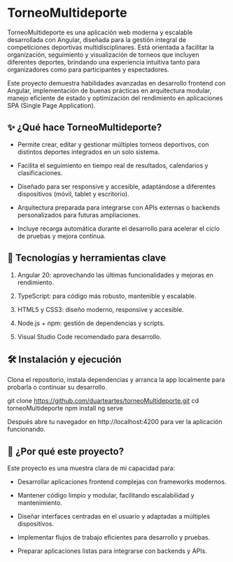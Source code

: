 # TorneoMultideporte

TorneoMultideporte es una aplicación web moderna y escalable desarrollada con Angular, diseñada para la gestión integral de competiciones deportivas multidisciplinares. Está orientada a facilitar la organización, seguimiento y visualización de torneos que incluyen diferentes deportes, brindando una experiencia intuitiva tanto para organizadores como para participantes y espectadores.

Este proyecto demuestra habilidades avanzadas en desarrollo frontend con Angular, implementación de buenas prácticas en arquitectura modular, manejo eficiente de estado y optimización del rendimiento en aplicaciones SPA (Single Page Application).


## ✨ ¿Qué hace TorneoMultideporte?

- Permite crear, editar y gestionar múltiples torneos deportivos, con distintos deportes integrados en un solo sistema.

- Facilita el seguimiento en tiempo real de resultados, calendarios y clasificaciones.

- Diseñado para ser responsive y accesible, adaptándose a diferentes dispositivos (móvil, tablet y escritorio).

- Arquitectura preparada para integrarse con APIs externas o backends personalizados para futuras ampliaciones.

- Incluye recarga automática durante el desarrollo para acelerar el ciclo de pruebas y mejora continua.
  

## 🚀 Tecnologías y herramientas clave

1. Angular 20: aprovechando las últimas funcionalidades y mejoras en rendimiento.

2. TypeScript: para código más robusto, mantenible y escalable.

3. HTML5 y CSS3: diseño moderno, responsive y accesible.

4. Node.js + npm: gestión de dependencias y scripts.

5. Visual Studio Code recomendado para desarrollo.


## 🛠 Instalación y ejecución

Clona el repositorio, instala dependencias y arranca la app localmente para probarla o continuar su desarrollo.

git clone https://github.com/duarteartes/torneoMultideporte.git
cd torneoMultideporte
npm install
ng serve

Después abre tu navegador en http://localhost:4200 para ver la aplicación funcionando.


## 🎯 ¿Por qué este proyecto?

Este proyecto es una muestra clara de mi capacidad para:

- Desarrollar aplicaciones frontend complejas con frameworks modernos.

- Mantener código limpio y modular, facilitando escalabilidad y mantenimiento.

- Diseñar interfaces centradas en el usuario y adaptadas a múltiples dispositivos.

- Implementar flujos de trabajo eficientes para desarrollo y pruebas.

- Preparar aplicaciones listas para integrarse con backends y APIs.
